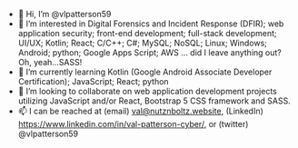 - 👋 Hi, I’m @vlpatterson59
- 👀 I’m interested in Digital Forensics and Incident Response (DFIR); web application security; front-end development; full-stack development; UI/UX; Kotlin; React; C/C++; C#; MySQL; NoSQL; Linux; Windows; Android; python; Google Apps Script; AWS ... did I leave anything out? Oh, yeah...SASS!
- 🌱 I’m currently learning Kotlin (Google Android Associate Developer Certification); JavaScript; React; python
- 💞️ I’m looking to collaborate on web application development projects utilizing JavaScript and/or React, Bootstrap 5 CSS framework and SASS.
- 📫 I can be reached at (email) val@nutznboltz.website, (LinkedIn) https://www.linkedin.com/in/val-patterson-cyber/, or (twitter) @vlpatterson59

<!---
vlpatterson59/vlpatterson59 is a ✨ special ✨ repository because its `README.md` (this file) appears on your GitHub profile.
You can click the Preview link to take a look at your changes.
--->
